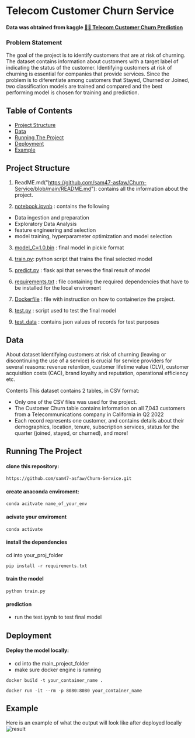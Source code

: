 # Telecom Customer Churn Service
#### Data was obtained from kaggle [🙁📡 Telecom Customer Churn Prediction](https://www.kaggle.com/datasets/shilongzhuang/telecom-customer-churn-by-maven-analytics)
### Problem Statement
The goal of the project is to identify customers that are at risk of churning. The dataset contains information about customers with a target label of indicating the status of the customer.
Identifying customers at risk of churning is essential for companies that provide services. Since the problem is to diferentiate among customers that Stayed, Churned or Joined, two classification models are trained and compared and the best performing model is chosen for training and prediction.

## Table of Contents

- [Project Structure](#projectstr)
- [Data](#data)
- [Running The Project](#run)
- [Deployment](#deploy)
- [Example](#example)


## Project Structure
1. ReadME.md("https://github.com/sam47-asfaw/Churn-Service/blob/main/README.md"): contains all the information about the project.

2. [notebook.ipynb](https://github.com/sam47-asfaw/Churn-Service/blob/main/notebook.ipynb) : contains the following  
 * Data ingestion and preparation
 * Exploratory Data Analysis
 * feature engineering and selection
 * model training, hyperparameter optimization and model selection

3. [model_C=1.0.bin](https://github.com/sam47-asfaw/Churn-Service/blob/main/model_C=1.0.bin) : final model in pickle format
   
4. [train.py](https://github.com/sam47-asfaw/Churn-Service/blob/main/train.py): python script that trains the final selected model



5. [predict.py](https://github.com/sam47-asfaw/Churn-Service/blob/main/predict.py) : flask api that serves the final result of model

6. [requirements.txt](https://github.com/sam47-asfaw/Churn-Service/blob/main/requirements.txt) : file containing the required dependencies that have to be installed for the local enviroment

7. [Dockerfile](https://github.com/sam47-asfaw/Churn-Service/blob/main/Dockerfile) : file with instruction on how to containerize the project.

8. [test.py](https://github.com/sam47-asfaw/Churn-Service/blob/main/test.py) : script used to test the final model

9. [test_data](https://github.com/sam47-asfaw/Churn-Service/blob/main/test_data) : contains json values of records for test purposes 

## Data
About dataset
  Identifying customers at risk of churning (leaving or discontinuing the use of a service) is crucial for service providers for several    reasons: revenue retention, customer lifetime value (CLV), customer acquisition costs (CAC), brand loyalty and reputation, operational 
  efficiency etc.
  
Contents
 This dataset contains 2 tables, in CSV format:
* Only one of the CSV files was used for the project. 
* The Customer Churn table contains information on all 7,043 customers from a Telecommunications company in California in Q2 2022
* Each record represents one customer, and contains details about their demographics, location, tenure, subscription services, status for the quarter (joined, stayed, or churned), and more!

## Running The Project

#### clone this repository:
```
https://github.com/sam47-asfaw/Churn-Service.git
```
#### create anaconda enviroment:
```
conda acitvate name_of_your_env
```

#### acivate your enviroment
```
conda activate
```

#### install the dependencies
cd into your_proj_folder
```
pip install -r requirements.txt
```
#### train the model
```
python train.py
```
#### prediction
* run the test.ipynb to test final model
  
## Deployment
#### Deploy the model locally:
* cd into the main_project_folder
* make sure docker engine is running
```
docker build -t your_container_name .

```
```
docker run -it --rm -p 8080:8080 your_container_name

```

## Example
Here is an example of what the output will look like after deployed locally
![result](https://github.com/sam47-asfaw/Churn-Service/assets/62788450/38cc0f28-933e-475b-b554-2f34ce511c15)



